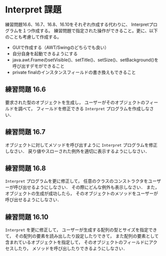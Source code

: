 # Interpret 課題

練習問題16.6、16.7、16.8、16.10をそれぞれ作成する代わりに、
Interpretプログラムを１つ作成する。
練習問題で指定された操作ができること。更に、以下のことも考慮して作成する。

- GUIで作成する（AWT/Swingのどちらでも良い）
- 自分自身を起動できるようにする
- java.awt.FrameのsetVisible()、setTitle()、setSize()、setBackground()を呼び出すデモができること
- private finalのインスタンスフィールドの書き換えもできること

## 練習問題 16.6
要求された型のオブジェクトを生成し，
ユーザーがそのオブジェクトのフィールドを調べて，
フィールドを修正できる `Interpret` プログラムを作成しなさい．

## 練習問題 16.7
オブジェクトに対してメソッドを呼び出すように
`Interpret` プログラムを修正しなさい．
戻り値やスローされた例外を適切に表示するようにしなさい．

## 練習問題 16.8
`Interpret` プログラムを更に修正して，
任意のクラスのコンストラクタをユーザーが呼び出せるようにしなさい．
その際にどんな例外も表示しなさい．
また，オブジェクトの生成が成功したら，
そのオブジェクトのメソッドをユーザーが呼び出せるようにしなさい．

## 練習問題 16.10
`Interpret` を更に修正して，
ユーザーが生成する配列の型とサイズを指定できて，
その配列の要素を読み出したり設定したりできて，
また配列の要素として含まれているオブジェクトを指定して，
そのオブジェクトのフィールドにアクセスしたり，
メソッドを呼び出したりできるようにしなさい．
